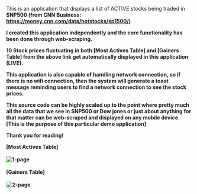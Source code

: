 This is an application that displays a list of ACTIVE stocks being traded in <b> SNP500
(from <b>CNN Business</b>: https://money.cnn.com/data/hotstocks/sp1500/)

I created this application independently and the core functionality has been done
through web-scraping. 

10 Stock prices fluctuating in both <b>[Most Actives Table]</b> and <b>[Gainers Table]</b> from 
the above link get automatically displayed in this application (LIVE). 

This application is also capable of handling network connection, so if there is no wifi
connection, then the system will generate a toast message reminding users to find a
network connection to see the stock prices. 

This source code can be highly scaled up to the point where pretty much all the data that
we see in SNP500 or Dow jones or just about anything for that matter can be web-scraped
and displayed on any mobile device. [This is the purpose of this particular demo application]

Thank you for reading! 

<b>[Most Actives Table]</b> <br></br>
![1-page](https://user-images.githubusercontent.com/26533575/91901731-a65ea680-ec6e-11ea-896a-34115aded327.jpg)
<br></br>
<b>[Gainers Table]</b><br></br>
![2-page](https://user-images.githubusercontent.com/26533575/91901739-a8286a00-ec6e-11ea-9365-d6081a001235.jpg) 
